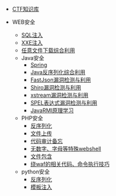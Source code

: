 
* [CTF知识库](./docs/ctf简介.md)
  
* WEB安全
  * [SQL注入](./docs/CTF中的SQL注入.md)
  * [XXE注入](./docs/CTF中的XXE注入.md)
  * [任意文件下载综合利用](./docs/任意文件下载综合利用.md)
  * Java安全
    * [Spring](./docs/spring相关漏洞备忘.md)
    * [Java反序列化综合利用](./docs/Java反序列化综合利用.md)
    * [FastJson漏洞检测与利用](./docs/FastJson检测与利用.md)
    * [Shiro漏洞检测与利用](./docs/Shiro漏洞检测与利用.md)
    * [xstream漏洞检测与利用](./docs/xstream漏洞检测与利用.md)
    * [SPEL表达式漏洞检测与利用](./docs/SPEL表达式漏洞检测与利用.md)
    * [JavaRMI原理学习](./docs/Java学习/JavaRMI学习.md)
  * PHP安全
    * [反序列化](./docs/PHP反序列化漏洞.md)
    * [文件上传](./docs/PHP文件上传总结.md)
    * [代码审计备忘](./docs/PHP代码审计备忘.md)
    * [无数字、字母等特殊webshell](./docs/PHP无数字、字母等特殊webshell.md)
    * [文件包含](./docs/PHP文件包含总结.md)
    * [绕waf的相关代码、命令执行技巧](./docs/PHP绕waf的相关代码、命令执行技巧.md)
  * python安全
    * [反序列化](./docs/python反序列化漏洞.md)
    * [模板注入](./docs/python模板注入总结.md)

  

